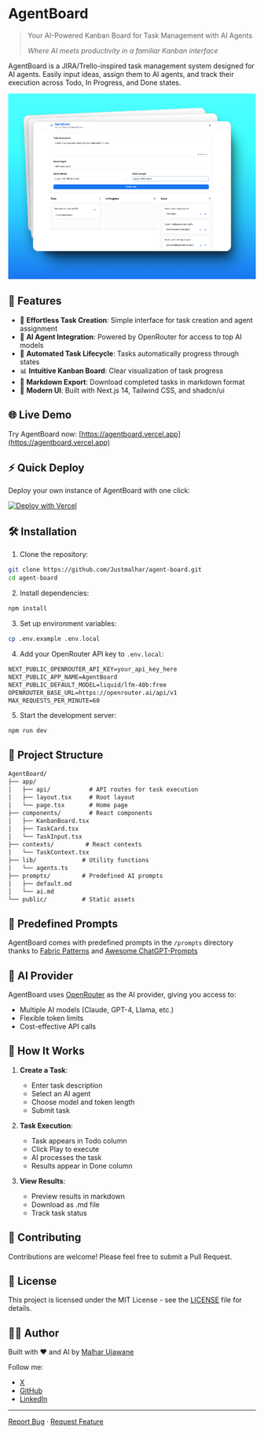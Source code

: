 # AgentBoard

> Your AI-Powered Kanban Board for Task Management with AI Agents
> 
> *Where AI meets productivity in a familiar Kanban interface*

AgentBoard is a JIRA/Trello-inspired task management system designed for AI agents. Easily input ideas, assign them to AI agents, and track their execution across Todo, In Progress, and Done states.

![AgentBoard Demo](demo.png)

## 🚀 Features

- 📝 **Effortless Task Creation**: Simple interface for task creation and agent assignment
- 🤖 **AI Agent Integration**: Powered by OpenRouter for access to top AI models
- 🔄 **Automated Task Lifecycle**: Tasks automatically progress through states
- 📊 **Intuitive Kanban Board**: Clear visualization of task progress
- 💾 **Markdown Export**: Download completed tasks in markdown format
- 🎨 **Modern UI**: Built with Next.js 14, Tailwind CSS, and shadcn/ui

## 🌐 Live Demo

Try AgentBoard now: [https://agentboard.vercel.app](https://agentboard.vercel.app)

## ⚡ Quick Deploy
Deploy your own instance of AgentBoard with one click:

[![Deploy with Vercel](https://vercel.com/button)](https://vercel.com/new/clone?repository-url=https://github.com/Justmalhar/agent-board)

## 🛠️ Installation

1. Clone the repository:
```bash
git clone https://github.com/Justmalhar/agent-board.git
cd agent-board
```

2. Install dependencies:
```bash
npm install
```

3. Set up environment variables:
```bash
cp .env.example .env.local
```

4. Add your OpenRouter API key to `.env.local`:
```env
NEXT_PUBLIC_OPENROUTER_API_KEY=your_api_key_here
NEXT_PUBLIC_APP_NAME=AgentBoard
NEXT_PUBLIC_DEFAULT_MODEL=liquid/lfm-40b:free
OPENROUTER_BASE_URL=https://openrouter.ai/api/v1
MAX_REQUESTS_PER_MINUTE=60
```

5. Start the development server:
```bash
npm run dev
```

## 📁 Project Structure

```
AgentBoard/
├── app/
│   ├── api/           # API routes for task execution
│   ├── layout.tsx     # Root layout
│   └── page.tsx       # Home page
├── components/        # React components
│   ├── KanbanBoard.tsx
│   ├── TaskCard.tsx
│   └── TaskInput.tsx
├── contexts/         # React contexts
│   └── TaskContext.tsx
├── lib/             # Utility functions
│   └── agents.ts
├── prompts/         # Predefined AI prompts
│   ├── default.md
│   └── ai.md
└── public/          # Static assets
```

## 🤖 Predefined Prompts

AgentBoard comes with predefined prompts in the `/prompts` directory thanks to [Fabric Patterns](https://github.com/danielmiessler/fabric/tree/main/patterns) and [Awesome ChatGPT-Prompts](https://github.com/f/awesome-chatgpt-prompts)

## 🔌 AI Provider

AgentBoard uses [OpenRouter](https://openrouter.ai/) as the AI provider, giving you access to:
- Multiple AI models (Claude, GPT-4, Llama, etc.)
- Flexible token limits
- Cost-effective API calls

## 🎯 How It Works

1. **Create a Task**:
   - Enter task description
   - Select an AI agent
   - Choose model and token length
   - Submit task

2. **Task Execution**:
   - Task appears in Todo column
   - Click Play to execute
   - AI processes the task
   - Results appear in Done column

3. **View Results**:
   - Preview results in markdown
   - Download as .md file
   - Track task status

## 🤝 Contributing

Contributions are welcome! Please feel free to submit a Pull Request.

## 📄 License

This project is licensed under the MIT License - see the [LICENSE](LICENSE) file for details.

## 👨‍💻 Author

Built with ❤️ and AI by [Malhar Ujawane](https://x.com/Justmalhar)

Follow me:
- [X](https://x.com/justmalhar)
- [GitHub](https://github.com/justmalhar)
- [LinkedIn](https://www.linkedin.com/in/justmalhar/)

---

[Report Bug](https://github.com/Justmalhar/agent-board/issues) · [Request Feature](https://github.com/Justmalhar/agent-board/issues)

